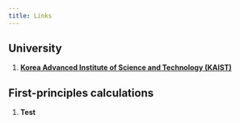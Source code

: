 ```yaml
---
title: Links
---
```


## University

1. [**Korea Advanced Institute of Science and Technology (KAIST)**](http://www.kaist.ac.kr/html/en/index.html)


## First-principles calculations

1. **Test**

